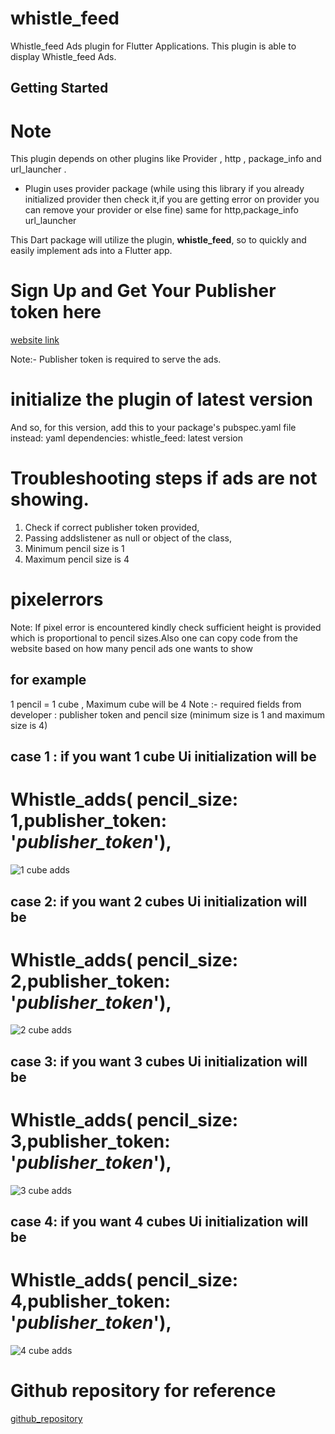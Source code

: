 # whistle_feed

Whistle_feed Ads plugin for Flutter Applications. This plugin is able to display Whistle_feed Ads.

## Getting Started

# Note

This plugin depends on other plugins like Provider , http , package_info and url_launcher .
*  Plugin uses provider package (while using this library if you already initialized provider then check it,if you are getting error on provider you can remove your provider or else fine)
   same for http,package_info url_launcher

This Dart package will utilize the plugin, **whistle_feed**, so to quickly and easily implement ads into a Flutter app.

# Sign Up and Get Your Publisher token here
[website link](https://publisher.whistle.mobi/)

Note:- Publisher token is required to serve the ads.


# initialize the plugin of latest version
And so, for this version, add this to your package's pubspec.yaml file instead:
yaml dependencies: whistle_feed: latest version

# Troubleshooting steps if ads are not showing.
1) Check if correct publisher token provided,
2) Passing addslistener as null or object of the class,
3) Minimum pencil size is 1
4) Maximum pencil size is 4

# pixelerrors
Note: If pixel error is encountered kindly check sufficient height is provided which is proportional to pencil sizes.Also one can copy code from the website based on how many pencil ads one wants to show


## for example
1 pencil = 1 cube , Maximum cube will be 4
Note :- required fields from developer : publisher token and pencil size (minimum size is 1 and maximum size is 4)

## case 1 : if you want 1 cube Ui initialization will be

#  Whistle_adds( pencil_size: 1,publisher_token: '***publisher_token***'),


![1 cube adds](https://github.com/prakashvalueleaf/whistle_feed/blob/master/screenshots/whistlefeed1pencil.png)


## case 2: if you want 2 cubes Ui initialization will be

#  Whistle_adds( pencil_size: 2,publisher_token: '***publisher_token***'),


![2 cube adds](https://github.com/prakashvalueleaf/whistle_feed/blob/master/screenshots/whistlefeed2pencil.png)

## case 3: if you want 3 cubes Ui initialization will be
#  Whistle_adds( pencil_size: 3,publisher_token: '***publisher_token***'),


![3 cube adds](https://github.com/prakashvalueleaf/whistle_feed/blob/master/screenshots/whistlefeed3pencil.png)


## case 4: if you want 4 cubes Ui initialization will be
#  Whistle_adds( pencil_size: 4,publisher_token: '***publisher_token***'),


![4 cube adds](https://github.com/prakashvalueleaf/whistle_feed/blob/master/screenshots/whistlefeed4pencil.png)

# Github repository for reference

[github_repository](https://github.com/prakashvalueleaf/whistle_feed)
